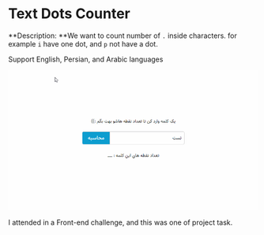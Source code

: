 # Text Dots Counter

**Description: **We want to count number of `.` inside characters. for example `i` have one dot, and `p` not have a dot.

Support English, Persian, and Arabic languages

[![](preview.gif)](https://basemax.github.io/TextDotsCounter/)

I attended in a Front-end challenge, and this was one of project task.

